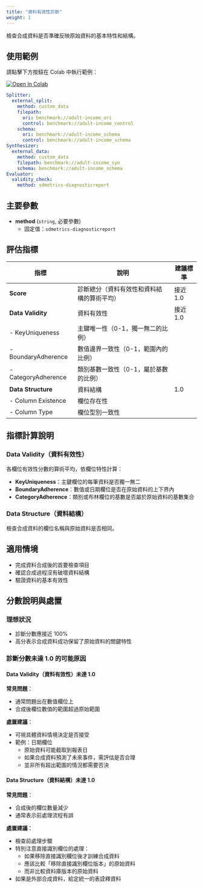 ```yaml
---
title: "資料有效性診斷"
weight: 1
---
```


檢查合成資料是否準確反映原始資料的基本特性和結構。

## 使用範例

請點擊下方按鈕在 Colab 中執行範例：

[![Open In Colab](https://colab.research.google.com/assets/colab-badge.svg)](https://colab.research.google.com/github/nics-tw/petsard/blob/main/demo/petsard-yaml/evaluator-yaml/diagnostic.ipynb)

```yaml
Splitter:
  external_split:
    method: custom_data
    filepath:
      ori: benchmark://adult-income_ori
      control: benchmark://adult-income_control
    schema:
      ori: benchmark://adult-income_schema
      control: benchmark://adult-income_schema
Synthesizer:
  external_data:
    method: custom_data
    filepath: benchmark://adult-income_syn
    schema: benchmark://adult-income_schema
Evaluator:
  validity_check:
    method: sdmetrics-diagnosticreport
```

## 主要參數

- **method** (`string`, 必要參數)
  - 固定值：`sdmetrics-diagnosticreport`

## 評估指標

| 指標 | 說明 | 建議標準 |
|-----|------|---------|
| **Score** | 診斷總分（資料有效性和資料結構的算術平均） | 接近 1.0 |
| **Data Validity** | 資料有效性 | 接近 1.0 |
| - KeyUniqueness | 主鍵唯一性（0-1，獨一無二的比例） | |
| - BoundaryAdherence | 數值邊界一致性（0-1，範圍內的比例） | |
| - CategoryAdherence | 類別基數一致性（0-1，屬於基數的比例） | |
| **Data Structure** | 資料結構 | 1.0 |
| - Column Existence | 欄位存在性 | |
| - Column Type | 欄位型別一致性 | |

## 指標計算說明

### Data Validity（資料有效性）
各欄位有效性分數的算術平均，依欄位特性計算：

- **KeyUniqueness**：主鍵欄位的每筆資料是否獨一無二
- **BoundaryAdherence**：數值或日期欄位是否在原始資料的上下界內
- **CategoryAdherence**：類別或布林欄位的基數是否屬於原始資料的基數集合

### Data Structure（資料結構）
檢查合成資料的欄位名稱與原始資料是否相同。

## 適用情境

- 完成資料合成後的首要檢查項目
- 確認合成過程沒有破壞資料結構
- 驗證資料的基本有效性

## 分數說明與處置

### 理想狀況
- 診斷分數應接近 100%
- 高分表示合成資料成功保留了原始資料的關鍵特性

### 診斷分數未達 1.0 的可能原因

#### Data Validity（資料有效性）未達 1.0

**常見問題**：
- 通常問題出在數值欄位上
- 合成後欄位數值的範圍超過原始範圍

**處置建議**：
- 可視具體資料情境決定是否接受
- 範例：日期欄位
  - 原始資料可能截取到報表日
  - 如果合成資料預測了未來事件，需評估是否合理
  - 並非所有超出範圍的情況都需要否決

#### Data Structure（資料結構）未達 1.0

**常見問題**：
- 合成後的欄位數量減少
- 通常表示前處理流程有誤

**處置建議**：
- 檢查前處理步驟
- 特別注意直接識別欄位的處理：
  - 如果移除直接識別欄位後才訓練合成資料
  - 應該比較「移除直接識別欄位版本」的原始資料
  - 而非比較資料庫版本的原始資料
- 如果是外部合成資料，給定統一的表詮釋資料